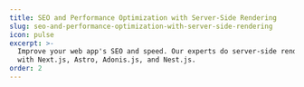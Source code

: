 ```yaml
---
title: SEO and Performance Optimization with Server-Side Rendering
slug: seo-and-performance-optimization-with-server-side-rendering
icon: pulse
excerpt: >-
  Improve your web app's SEO and speed. Our experts do server-side rendering
  with Next.js, Astro, Adonis.js, and Nest.js.
order: 2
---
```


